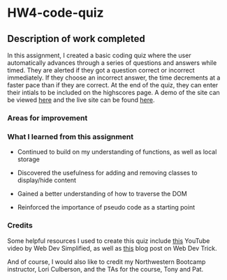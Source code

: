 # HW4-code-quiz

## Description of work completed
In this assignment, I created a basic coding quiz where the user automatically advances through a series of questions and answers while timed.  They are alerted if they got a question correct or incorrect immediately.  If they choose an incorrect answer, the time decrements at a faster pace than if they are correct.  At the end of the quiz, they can enter their intials to be included on the highscores page.  A demo of the site can be viewed [here](Assets/04-web-apis-homework-demo.gif) and the live site can be found [here](https://emblair96.github.io/HW4-code-quiz/).  

### Areas for improvement


### What I learned from this assignment

* Continued to build on my understanding of functions, as well as local storage

* Discovered the usefulness for adding and removing classes to display/hide content

* Gained a better understanding of how to traverse the DOM

* Reinforced the importance of pseudo code as a starting point

### Credits
Some helpful resources I used to create this quiz include [this](https://www.youtube.com/watch?v=R1S_NhKkvGA&t=620s) YouTube video by Web Dev Simplified, as well as [this](https://webdevtrick.com/create-javascript-quiz-program/) blog post on Web Dev Trick.

And of course, I would also like to credit my Northwestern Bootcamp instructor, Lori Culberson, and the TAs for the course, Tony and Pat.
